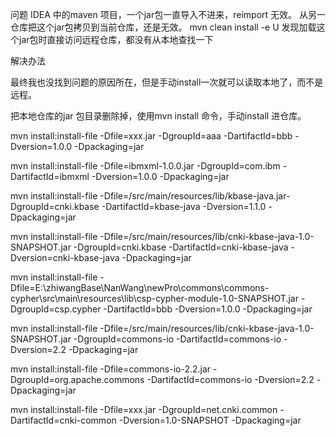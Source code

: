 问题
IDEA 中的maven 项目，一个jar包一直导入不进来，reimport 无效。
从另一仓库把这个jar包拷贝到当前仓库，还是无效。
mvn clean install -e U 发现加载这个jar包时直接访问远程仓库，都没有从本地查找一下

解决办法

最终我也没找到问题的原因所在，但是手动install一次就可以读取本地了，而不是远程。

把本地仓库的jar 包目录删除掉，使用mvn install 命令，手动install 进仓库。

mvn install:install-file -Dfile=xxx.jar -DgroupId=aaa -DartifactId=bbb -Dversion=1.0.0 -Dpackaging=jar


mvn install:install-file -Dfile=ibmxml-1.0.0.jar -DgroupId=com.ibm -DartifactId=ibmxml -Dversion=1.0.0 -Dpackaging=jar


mvn install:install-file -Dfile=/src/main/resources/lib/kbase-java.jar-DgroupId=cnki.kbase -DartifactId=kbase-java -Dversion=1.1.0 -Dpackaging=jar

mvn install:install-file -Dfile=/src/main/resources/lib/cnki-kbase-java-1.0-SNAPSHOT.jar -DgroupId=cnki.kbase -DartifactId=cnki-kbase-java -Dversion=cnki-kbase-java -Dpackaging=jar

mvn install:install-file -Dfile=E:\zhiwangBase\NanWang\newPro\commons\commons-cypher\src\main\resources\lib\csp-cypher-module-1.0-SNAPSHOT.jar -DgroupId=csp.cypher -DartifactId=bbb -Dversion=1.0.0 -Dpackaging=jar



mvn install:install-file -Dfile=/src/main/resources/lib/cnki-kbase-java-1.0-SNAPSHOT.jar -DgroupId=commons-io -DartifactId=commons-io -Dversion=2.2 -Dpackaging=jar


mvn install:install-file -Dfile=commons-io-2.2.jar -DgroupId=org.apache.commons -DartifactId=commons-io -Dversion=2.2 -Dpackaging=jar

mvn install:install-file -Dfile=xxx.jar -DgroupId=net.cnki.common -DartifactId=cnki-common -Dversion=1.0-SNAPSHOT -Dpackaging=jar
